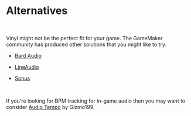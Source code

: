 # Alternatives

&nbsp;

Vinyl might not be the perfect fit for your game. The GameMaker community has produced other solutions that you might like to try:

- [Bard Audio](https://github.com/gl326/bard-audio)

- [LineAudio](https://github.com/WangleLine/LineAudio)

- [Sonus](https://github.com/tabularelf/Sonus)

&nbsp;

If you're looking for BPM tracking for in-game audio then you may want to consider [Audio Tempo](https://github.com/Gizmo199/audio-tempo/) by Gizmo199.